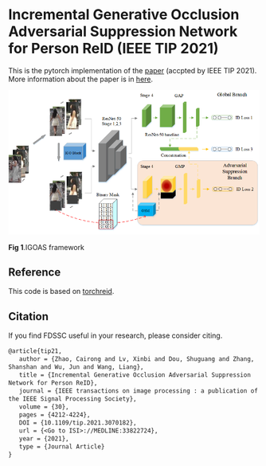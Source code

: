 # Incremental Generative Occlusion Adversarial Suppression Network for Person ReID (IEEE TIP 2021) 

This is the pytorch implementation of the [paper](https://ieeexplore.ieee.org/abstract/document/9397375) (accpted by IEEE TIP 2021). More information about the paper is in [here](https://shuguang-52.github.io/igoas/).

<img src='figures/21_tip_igoas.png'>

**Fig 1**.IGOAS framework

## Reference
This code is based on [torchreid](https://github.com/KaiyangZhou/deep-person-reid).


## Citation 
If you find FDSSC useful in your research, please consider citing.

```
@article{tip21,
   author = {Zhao, Cairong and Lv, Xinbi and Dou, Shuguang and Zhang, Shanshan and Wu, Jun and Wang, Liang},
   title = {Incremental Generative Occlusion Adversarial Suppression Network for Person ReID},
   journal = {IEEE transactions on image processing : a publication of the IEEE Signal Processing Society},
   volume = {30},
   pages = {4212-4224},
   DOI = {10.1109/tip.2021.3070182},
   url = {<Go to ISI>://MEDLINE:33822724},
   year = {2021},
   type = {Journal Article}
}
```


